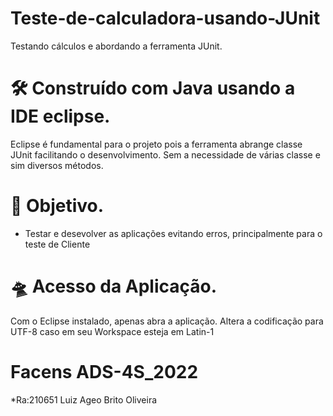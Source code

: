 # Teste-de-calculadora-usando-JUnit
Testando cálculos e abordando a ferramenta JUnit.

# 🛠️ Construído com Java usando a IDE eclipse.
Eclipse é fundamental para o projeto pois a ferramenta abrange classe JUnit facilitando o desenvolvimento. Sem a necessidade de várias classe e sim diversos métodos. 

# :rocket: Objetivo.
* Testar e desevolver as aplicações evitando erros, principalmente para o teste de Cliente

# :flying_saucer: Acesso da Aplicação.
Com o Eclipse instalado, apenas abra a aplicação. Altera a codificação para UTF-8 caso em seu Workspace esteja em Latin-1 

# Facens ADS-4S_2022
*Ra:210651 Luiz Ageo Brito Oliveira
